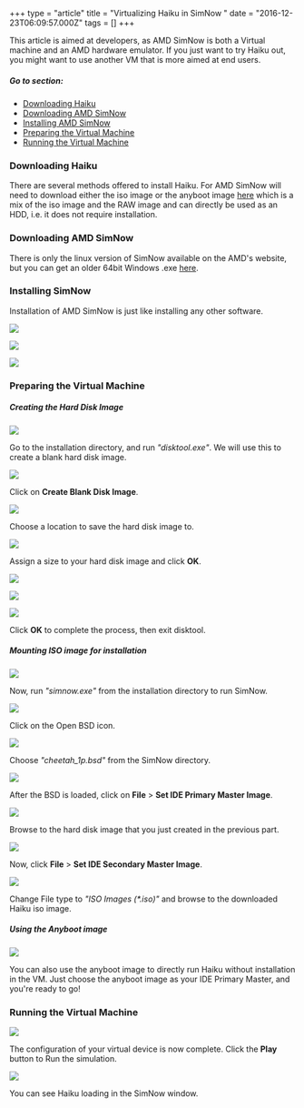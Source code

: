 +++
type = "article"
title = "Virtualizing Haiku in SimNow "
date = "2016-12-23T06:09:57.000Z"
tags = []
+++

This article is aimed at developers, as AMD SimNow is both a Virtual machine and an AMD hardware emulator. If you just want to try Haiku out, you might want to use another VM that is more aimed at end users.

##### Go to section:

*   [Downloading Haiku](#part_download-h)
*   [Downloading AMD SimNow](#part_download-s)
*   [Installing AMD SimNow](#part_installing-s)
*   [Preparing the Virtual Machine](#part_preparing-vm)
*   [Running the Virtual Machine](#part_running-vm)

### Downloading Haiku <a name="#part_download-h"></a>

There are several methods offered to install Haiku. For AMD SimNow will need to download either the iso image or the anyboot image [here](http://www.haiku-os.org/get-haiku) which is a mix of the iso image and the RAW image and can directly be used as an HDD, i.e. it does not require installation.

### Downloading AMD SimNow <a name="#part_download-s"></a>

There is only the linux version of SimNow available on the AMD's website, but you can get an older 64bit Windows .exe [here](http://bit.ly/18Oa4np).

### Installing SimNow <a name="#part_installing-s"></a>
Installation of AMD SimNow is just like installing any other software.

![](https://sites.google.com/site/nyhusr/Home/haiku-os-files/haikuarticles/simnow/image1.png)

![](https://sites.google.com/site/nyhusr/Home/haiku-os-files/haikuarticles/simnow/image2.png)

![](https://sites.google.com/site/nyhusr/Home/haiku-os-files/haikuarticles/simnow/image3.png)

### Preparing the Virtual Machine <a name="#part_preparing-vm"></a>

##### Creating the Hard Disk Image

![](https://sites.google.com/site/nyhusr/Home/haiku-os-files/haikuarticles/simnow/image4.png)

Go to the installation directory, and run _"disktool.exe"_. We will use this to create a blank hard disk image.

![](https://sites.google.com/site/nyhusr/Home/haiku-os-files/haikuarticles/simnow/image5.png)

Click on **Create Blank Disk Image**.

![](https://sites.google.com/site/nyhusr/Home/haiku-os-files/haikuarticles/simnow/image6.png)

Choose a location to save the hard disk image to.

![](https://sites.google.com/site/nyhusr/Home/haiku-os-files/haikuarticles/simnow/image7.png)

Assign a size to your hard disk image and click **OK**.

![](https://sites.google.com/site/nyhusr/Home/haiku-os-files/haikuarticles/simnow/image8.png)

![](https://sites.google.com/site/nyhusr/Home/haiku-os-files/haikuarticles/simnow/image9.png)

![](https://sites.google.com/site/nyhusr/Home/haiku-os-files/haikuarticles/simnow/image10.png)

Click **OK** to complete the process, then exit disktool.

##### Mounting ISO image for installation

![](https://sites.google.com/site/nyhusr/Home/haiku-os-files/haikuarticles/simnow/image11.png)

Now, run _"simnow.exe"_ from the installation directory to run SimNow.

![](https://sites.google.com/site/nyhusr/Home/haiku-os-files/haikuarticles/simnow/image12.png)

Click on the Open BSD icon.

![](https://sites.google.com/site/nyhusr/Home/haiku-os-files/haikuarticles/simnow/image13.png)

Choose _"cheetah\_1p.bsd"_ from the SimNow directory.

![](https://sites.google.com/site/nyhusr/Home/haiku-os-files/haikuarticles/simnow/image14.png)

After the BSD is loaded, click on **File** > **Set IDE Primary Master Image**.

![](https://sites.google.com/site/nyhusr/Home/haiku-os-files/haikuarticles/simnow/image15.png)

Browse to the hard disk image that you just created in the previous part.

![](https://sites.google.com/site/nyhusr/Home/haiku-os-files/haikuarticles/simnow/image16.png)

Now, click **File** > **Set IDE Secondary Master Image**.

![](https://sites.google.com/site/nyhusr/Home/haiku-os-files/haikuarticles/simnow/image17.png)

Change File type to _"ISO Images (*.iso)"_ and browse to the downloaded Haiku iso image.

##### Using the Anyboot image

![](https://sites.google.com/site/nyhusr/Home/haiku-os-files/haikuarticles/simnow/image20.png)

You can also use the anyboot image to directly run Haiku without installation in the VM. Just choose the anyboot image as your IDE Primary Master, and you're ready to go!

### Running the Virtual Machine <a name="#part_running-vm"></a>

![](https://sites.google.com/site/nyhusr/Home/haiku-os-files/haikuarticles/simnow/image18.png)

The configuration of your virtual device is now complete. Click the **Play** button to Run the simulation.

![](https://sites.google.com/site/nyhusr/Home/haiku-os-files/haikuarticles/simnow/image19.png)

You can see Haiku loading in the SimNow window.
